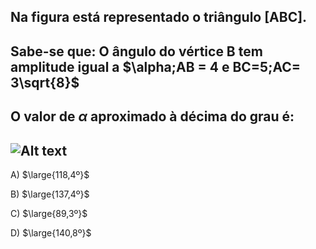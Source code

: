 ## Na figura está representado o triângulo [ABC].
## Sabe-se que: O ângulo do vértice B tem amplitude igual a $\alpha;AB = 4 e BC=5;AC= 3\sqrt{8}$
## O valor de $\alpha$ aproximado à décima do grau é:
## ![Alt text](image-1.png)

A) $\large{118,4º}$

B) $\large{137,4º}$

C) $\large{89,3º}$

D) $\large{140,8º}$